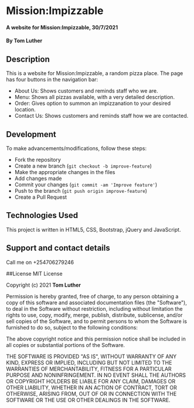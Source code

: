 # Mission:Impizzable
#### A website for Mission:Impizzable, 30/7/2021
#### By **Tom Luther**
## Description
This is a website for Mission:Impizzable, a random pizza place. The page has four buttons in the navigation bar:
- About Us: Shows customers and reminds staff who we are.
- Menu: Shows all pizzas available, with a very detailed description.
- Order: Gives option to summon an impizzanation to your desired location.
- Contact Us: Shows customers and reminds staff how we are contacted.

## Development
To make advancements/modifications, follow these steps:

- Fork the repository
- Create a new branch (`git checkout -b improve-feature`)
- Make the appropriate changes in the files
- Add changes made
- Commit your changes (`git commit -am 'Improve feature'`)
- Push to the branch (`git push origin improve-feature`)
- Create a Pull Request

## Technologies Used
This project is written in HTML5, CSS, Bootstrap, jQuery and JavaScript.

## Support and contact details
Call me on +254706279246

##License
MIT License

Copyright (c) 2021 **Tom Luther**

Permission is hereby granted, free of charge, to any person obtaining a copy of this software and associated documentation files (the "Software"), to deal in the Software without restriction, including without limitation the rights to use, copy, modify, merge, publish, distribute, sublicense, and/or sell copies of the Software, and to permit persons to whom the Software is furnished to do so, subject to the following conditions:

The above copyright notice and this permission notice shall be included in all copies or substantial portions of the Software.

THE SOFTWARE IS PROVIDED "AS IS", WITHOUT WARRANTY OF ANY KIND, EXPRESS OR IMPLIED, INCLUDING BUT NOT LIMITED TO THE WARRANTIES OF MERCHANTABILITY, FITNESS FOR A PARTICULAR PURPOSE AND NONINFRINGEMENT. IN NO EVENT SHALL THE AUTHORS OR COPYRIGHT HOLDERS BE LIABLE FOR ANY CLAIM, DAMAGES OR OTHER LIABILITY, WHETHER IN AN ACTION OF CONTRACT, TORT OR OTHERWISE, ARISING FROM, OUT OF OR IN CONNECTION WITH THE SOFTWARE OR THE USE OR OTHER DEALINGS IN THE SOFTWARE.
